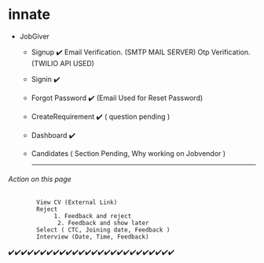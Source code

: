 # innate

- JobGiver
	- Signup ✔️
			 Email Verification. (SMTP MAIL SERVER)
			 Otp Verification. (TWILIO API USED)
	- Signin ✔️
	- Forgot Password ✔️ (Email Used for Reset Password)
	- CreateRequirement ✔️ ( question pending )
	- Dashboard ✔️
	- Candidates ( Section Pending, Why working on Jobvendor  )

		------------
###### 		Action on this page
			View CV (External Link)
			Reject 
				 1. Feedback and reject
				  2. Feedback and show later
			Select ( CTC, Joining date, Feedback )
			Interview (Date, Time, Feedback)

✔️✔️✔️✔️✔️✔️✔️✔️✔️✔️✔️✔️✔️✔️✔️✔️✔️✔️✔️✔️✔️✔️✔️✔️✔️✔️
